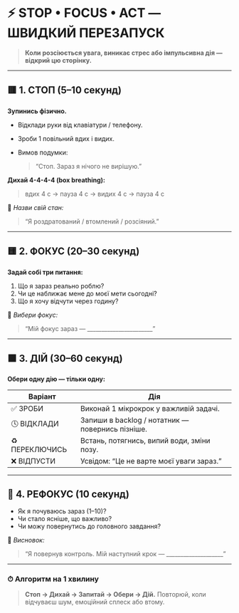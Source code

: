 # ⚡ STOP • FOCUS • ACT — ШВИДКИЙ ПЕРЕЗАПУСК

> **Коли розсіюється увага, виникає стрес або імпульсивна дія — відкрий цю сторінку.**

---

## 🟥 1. СТОП (5–10 секунд)

**Зупинись фізично.**

* Відклади руки від клавіатури / телефону.
* Зроби 1 повільний вдих і видих.
* Вимов подумки:

  > “Стоп. Зараз я нічого не вирішую.”

**Дихай 4-4-4-4 (box breathing):**

> вдих 4 с → пауза 4 с → видих 4 с → пауза 4 с

📍 *Назви свій стан:*

> “Я роздратований / втомлений / розсіяний.”

---

## 🟨 2. ФОКУС (20–30 секунд)

**Задай собі три питання:**

1. Що я зараз реально роблю?
2. Чи це наближає мене до моєї мети сьогодні?
3. Що я хочу відчути через годину?

🧩 *Вибери фокус:*

> “Мій фокус зараз — _______________________”

---

## 🟩 3. ДІЙ (30–60 секунд)

**Обери одну дію — тільки одну:**

| Варіант       | Дія                                              |
| ------------- | ------------------------------------------------ |
| ✅ ЗРОБИ       | Виконай 1 мікрокрок у важливій задачі.           |
| 🕓 ВІДКЛАДИ    | Запиши в backlog / нотатник — повернись пізніше. |
| ♻️ ПЕРЕКЛЮЧИСЬ | Встань, потягнись, випий води, зміни позу.       |
| ❌ ВІДПУСТИ    | Усвідом: “Це не варте моєї уваги зараз.”         |

---

## 🔄 4. РЕФОКУС (10 секунд)

* Як я почуваюсь зараз (1–10)?
* Чи стало ясніше, що важливо?
* Чи можу повернутись до головного завдання?

📘 *Висновок:*

> “Я повернув контроль. Мій наступний крок — ____________________”

---

### ⏱ Алгоритм на 1 хвилину

> **Стоп → Дихай → Запитай → Обери → Дій.**
> Повторюй, коли відчуваєш шум, емоційний сплеск або втому.

